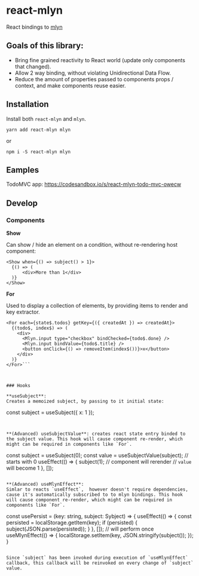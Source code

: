 # react-mlyn
React bindings to [mlyn](https://github.com/vaukalak/mlyn)

## Goals of this library:
- Bring fine grained reactivity to React world (update only components that changed).
- Allow 2 way binding, without violating Unidirectional Data Flow.
- Reduce the amount of properties passed to components props / context, and make components reuse easier.

## Installation

Install both `react-mlyn` and `mlyn`.
```
yarn add react-mlyn mlyn
```
or
```
npm i -S react-mlyn mlyn
```

## Eamples

TodoMVC app: https://codesandbox.io/s/react-mlyn-todo-mvc-owecw

## Develop

### Components

**Show**

Can show / hide an element on a condition, without re-rendering host component:
```
<Show when={() => subject() > 1}>
  {() => (
      <div>More than 1</div>
  )}
</Show>
```

**For**

Used to display a collection of elements, by providing items to render and key extractor.
```
<For each={state$.todos} getKey={({ createdAt }) => createdAt}>
  {(todo$, index$) => (
    <div>
      <Mlyn.input type="checkbox" bindChecked={todo$.done} />
      <Mlyn.input bindValue={todo$.title} />
      <button onClick={() => removeItem(index$())}>x</button>
    </div>
  )}
</For>```



### Hooks

**useSubject**:
Creates a memoized subject, by passing to it initial state:

```
const subject = useSubject({ x: 1 });
```


**(Advanced) useSubjectValue**: creates react state entry binded to the subject value. This hook will cause component re-render, which might can be required in components like `For`.
```
const subject = useSubject(0);
const value = useSubjectValue(subject); // starts with 0
useEffect(() => {
    subject(1);
    // component will rerender
    // `value` will become 1
}, []);

```

**(Advanced) useMlynEffect**:
Simlar to reacts `useEffect`,  however doesn't require dependencies, cause it's automatically subscribed to to mlyn bindings. This hook will cause component re-render, which might can be required in components like `For`.

```
const usePersist = (key: string, subject: Sybject<any>) => {
    useEffect(() => {
        const persisted = localStorage.getItem(key);
        if (persisted) {
            subject(JSON.parse(persisted));
        }
    }, []); // will perform once
    useMlynEffect(() => {
        localStorage.setItem(key, JSON.stringify(subject());
    });
}
```

Since `subject` has been invoked during execution of `useMlynEffect` callback, this callback will be reinvoked on every change of `subject` value.
